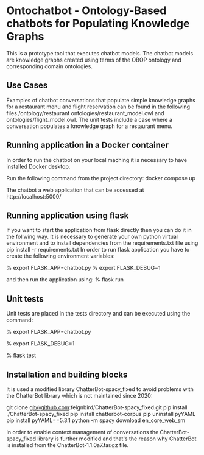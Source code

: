 # Ontochatbot - Ontology-Based chatbots for Populating Knowledge Graphs

This is a prototype tool that executes chatbot models. The chatbot models are knowledge graphs created using terms of the OBOP ontology and corresponding domain ontologies. 

## Use Cases
Examples of chatbot conversations that populate simple knowledge graphs for a restaurant menu and flight reservation can be found in the following files /ontology/restaurant ontologies/restaurant_model.owl and ontologies/flight_model.owl. The unit tests include a case where a conversation populates a knowledge graph for a restaurant menu.

## Running application in a Docker container 
In order to run the chatbot on your local maching it is necessary to have installed Docker desktop.

Run the following command from the project directory:
docker compose up

The chatbot a web application that can be accessed at 
http://localhost:5000/



## Running application using flask
If you want to start the application from flask directly then you can do it in the follwing way.
It is necessary to generate your own python virtual environment and to install dependencies from the requirements.txt file using 
pip install -r requirements.txt
In order to run flask application you have to create the following environment variables:

% export FLASK_APP=chatbot.py
% export FLASK_DEBUG=1 

and then run the application using:
% flask run


## Unit tests 

Unit tests are placed in the tests directory and can be executed using the command:

% export FLASK_APP=chatbot.py

% export FLASK_DEBUG=1 

%  flask test 


## Installation and building blocks
It is used a modified library ChatterBot-spacy_fixed to avoid problems with the ChatterBot library which is not maintained since 2020:

git clone git@github.com:feignbird/ChatterBot-spacy_fixed.git
pip install ./ChatterBot-spacy_fixed
pip install chatterbot-corpus
pip uninstall pyYAML
pip install pyYAML==5.3.1
python -m spacy download en_core_web_sm

In order to enable context management of conversations the ChatterBot-spacy_fixed library is further modified and that's the reason why ChatterBot is installed from the ChatterBot-1.1.0a7.tar.gz file.
